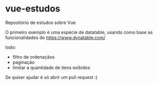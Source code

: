 # vue-estudos
Repositório de estudos sobre Vue

O primeiro exemplo é uma espécie de datatable, usando como base as funcionalidades do https://www.dynatable.com/

todo:
  - filtro de ordenaçãos
  - paginação
  - limitar a quantidade de itens exibidos

Se quiser ajudar é só abrir um pull request :)
